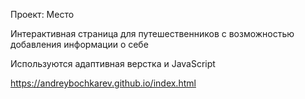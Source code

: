 Проект: Место

Интерактивная страница для путешественников с возможностью добавления информации о себе

Используются адаптивная верстка и JavaScript

https://andreybochkarev.github.io/index.html